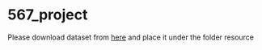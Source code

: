 # 567_project
Please download dataset from [here](https://drive.google.com/drive/folders/1Vf42o95-PkvtH-qrsNwmYnVsgUNcjhKP?usp=drive_link) and place it under the folder resource
